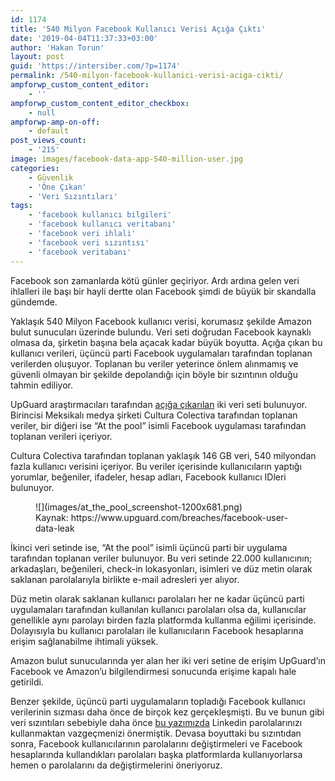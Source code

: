 ```yaml
---
id: 1174
title: '540 Milyon Facebook Kullanıcı Verisi Açığa Çıktı'
date: '2019-04-04T11:37:33+03:00'
author: 'Hakan Torun'
layout: post
guid: 'https://intersiber.com/?p=1174'
permalink: /540-milyon-facebook-kullanici-verisi-aciga-cikti/
ampforwp_custom_content_editor:
    - ''
ampforwp_custom_content_editor_checkbox:
    - null
ampforwp-amp-on-off:
    - default
post_views_count:
    - '215'
image: images/facebook-data-app-540-million-user.jpg
categories:
    - Güvenlik
    - 'Öne Çıkan'
    - 'Veri Sızıntıları'
tags:
    - 'facebook kullanıcı bilgileri'
    - 'facebook kullanıcı veritabanı'
    - 'facebook veri ihlali'
    - 'facebook veri sızıntısı'
    - 'facebook veritabanı'
---
```


Facebook son zamanlarda kötü günler geçiriyor. Ardı ardına gelen veri ihlalleri ile başı bir hayli dertte olan Facebook şimdi de büyük bir skandalla gündemde.

Yaklaşık 540 Milyon Facebook kullanıcı verisi, korumasız şekilde Amazon bulut sunucuları üzerinde bulundu. Veri seti doğrudan Facebook kaynaklı olmasa da, şirketin başına bela açacak kadar büyük boyutta. Açığa çıkan bu kullanıcı verileri, üçüncü parti Facebook uygulamaları tarafından toplanan verilerden oluşuyor. Toplanan bu veriler yeterince önlem alınmamış ve güvenli olmayan bir şekilde depolandığı için böyle bir sızıntının olduğu tahmin ediliyor.

UpGuard araştırmacıları tarafından [açığa çıkarılan](https://www.upguard.com/breaches/facebook-user-data-leak) iki veri seti bulunuyor. Birincisi Meksikalı medya şirketi Cultura Colectiva tarafından toplanan veriler, bir diğeri ise “At the pool” isimli Facebook uygulaması tarafından toplanan verileri içeriyor.

Cultura Colectiva tarafından toplanan yaklaşık 146 GB veri, 540 milyondan fazla kullanıcı verisini içeriyor. Bu veriler içerisinde kullanıcıların yaptığı yorumlar, beğeniler, ifadeler, hesap adları, Facebook kullanıcı IDleri bulunuyor.

<figure class="wp-block-image">![](images/at_the_pool_screenshot-1200x681.png)<figcaption>Kaynak: https://www.upguard.com/breaches/facebook-user-data-leak</figcaption></figure>İkinci veri setinde ise, “At the pool” isimli üçüncü parti bir uygulama tarafından toplanan veriler bulunuyor. Bu veri setinde 22.000 kullanıcının; arkadaşları, beğenileri, check-in lokasyonları, isimleri ve düz metin olarak saklanan parolalarıyla birlikte e-mail adresleri yer alıyor.

Düz metin olarak saklanan kullanıcı parolaları her ne kadar üçüncü parti uygulamaları tarafından kullanılan kullanıcı parolaları olsa da, kullanıcılar genellikle aynı parolayı birden fazla platformda kullanma eğilimi içerisinde. Dolayısıyla bu kullanıcı parolaları ile kullanıcıların Facebook hesaplarına erişim sağlanabilme ihtimali yüksek.

Amazon bulut sunucularında yer alan her iki veri setine de erişim UpGuard’ın Facebook ve Amazon’u bilgilendirmesi sonucunda erişime kapalı hale getirildi.

Benzer şekilde, üçüncü parti uygulamaların topladığı Facebook kullanıcı verilerinin sızması daha önce de birçok kez gerçekleşmişti. Bu ve bunun gibi veri sızıntıları sebebiyle daha önce [bu yazımızda](https://intersiber.com/linkedin-parolalarinizi-kullanmaktan-vazgecin/) Linkedin parolalarınızı kullanmaktan vazgeçmenizi önermiştik. Devasa boyuttaki bu sızıntıdan sonra, Facebook kullanıcılarının parolalarını değiştirmeleri ve Facebook hesaplarında kullandıkları parolaları başka platformlarda kullanıyorlarsa hemen o parolalarını da değiştirmelerini öneriyoruz.